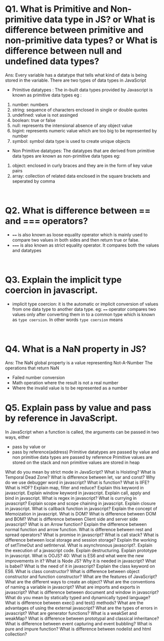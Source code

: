 # Q1. What is Primitive and Non-primitive data type in JS? or What is difference between primitive and non-primitive data types? or What is difference between null and undefined data types?

Ans: Every variable has a datatype that tells what kind of data is being stored in the variable. There are two types of data types in JavaScript

- Primitive datatypes : The in-built data types provided by Javascript is known as primitive data types
  eg :

1. number: numbers
2. string: sequence of characters enclosed in single or double quotes
3. undefined: value is not assinged
4. boolean: true or false
5. null: represents the intensional absence of any object value
6. bigint: represents numeric value which are too big to be represented by number
7. symbol: symbol data type is used to create unique objects

- Non Primitive datatypes: The datatypes that are derived from primitive data types are known as non-primitive data types
  eg:

1. object: enclosed in curly braces and they are in the form of key value pairs
2. array: collection of related data enclosed in the square brackets and seperated by comma

<br>

# Q2. What is difference between == and === operators?

- `==` is also known as loose equality operator which is mainly used to compare two values in both sides and then return true or false.
- `===` is also known as strict equality operator. It compares both the values and datatypes

<br>

# Q3. Explain the implicit type coercion in javascript.

- implicit type coercion: it is the automatic or implicit conversion of values from one data type to another data type. eg: `==` operator compares two values only after converting them in to a common type which is known as `type coersion`. In other words `type coersion` means

<br>

# Q4. What is a NaN property in JS?

Ans: The NaN global property is a value representing Not-A-Number
The operations that return NaN

- Failed number conversion
- Math operation where the result is not a real number
- Where the invalid value is to be represented as a number

# Q5. Explain pass by value and pass by reference in JavaScript.

In JavaScript when a function is called, the arguments can be passed in two ways, either

- pass by value or
- pass by reference(address)
  Primitive datatypes are passed by value and non primitive data types are passed by reference
  Primitive values are stored on the stack and non primitive values are stored in heap

What do you mean by strict mode in JavaScript?
What is Hoisting?
What is Temporal Dead Zone?
What is difference between let, var and const?
Why do we use debugger word in javascript?
What is function?
What is IIFE?
What is HOF?
Explain map, filter and reduce?
Explain this keyword in javascript.
Explain window keyword in javascript.
Explain call, apply and bind in javascript.
What is regex in javascript?
What is currying in javascript?
Explain scope and scope chaining in javascript.
Explain closure in javascript.
What is callback function in javascript?
Explain the concept of Memoization in javascript.
What is DOM?
What is difference between DOM and BOM?
What is difference between Client side and server side javascript?
What is an Arrow function? Explain the difference between normal function and arrow function.
What is difference between rest and spread operators?
What is promise in javascript?
What is call stack?
What is difference between local storage and session storage?
Explain the working of setTimeOut and setInterval.
What is asynchronous javascript?.
Explain the execution of a javascript code.
Explain destructuring.
Explain prototype in javascript.
What is OOJS? 40: What is ES6 and what were the new improvements in it?
What is Node JS? Why it is needed in javascript?
What is babel? What is the need of it in javascript?
Explain the class keyword on ES6.
What is class constructor?
What is difference between object constructor and function constructor?
What are the features of JavaScript?
What are the different ways to create an object?
What are the conventions of naming a variable in javascript?
What are imports and exports in javascript?
What is difference between document and window in javascript?
What do you mean by statically typed and dynamically typed language?
What is difference between exec() and test() methods?
What are the advantages of using the external javascript?
What are the types of errors in javascript?
What are generator functions?
What is a weakSet and weakMap?
What is difference between prototypal and classical inheritance?
What is difference between event capturing and event bubbling?
What is pure and impure function?
What is difference between nodelist and html collection?
